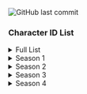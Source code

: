 ![GitHub last commit](https://img.shields.io/github/last-commit/regularlunar/MR-Character-IDS?style=flat-square&logoColor=violet&logoSize=48&label=LAST%20UPDATED%3A&labelColor=212121&color=8000ff&link=https%3A%2F%2Fgithub.com%2FRegularLunar%2FMR-Character-IDS%2Fcommits%2Fmain%2F)

### Character ID List
<details>
<summary>Full List</summary>

  - **1011**: Hulk
  - **1014**: The Punisher
  - **1015**: Storm
  - **1016**: Loki
  - **1017**: Human Torch
  - **1018**: Dr.Strange
  - **1020**: Mantis
  - **1021**: Hawkeye
  - **1022**: Captain America
  - **1023**: Rocket Racoon
  - **1024**: Hela
  - **1025**: Dagger
  - **1026**: Black Panther
  - **1027**: Groot
  - **1028**: Ultron
  - **1029**: Magik
  - **1030**: Moon Knight
  - **1031**: Luna Snow
  - **1032**: Squirrel Girl
  - **1033**: Black Widow
  - **1034**: Ironman
  - **1035**: Venom
  - **1036**: Spider-Man
  - **1037**: Magneto
  - **1038**: Scarlet Witch
  - **1039**: Thor
  - **1040**: Mr. Fantastic
  - **1041**: Winter Soldier
  - **1042**: Peni Parker
  - **1043**: Star Lord
  - **1044**: Blade
  - **1045**: Namor
  - **1046**: Adam Warlock
  - **1047**: Jeff The Land Shark
  - **1048**: Psylocke
  - **1049**: Wolverine
  - **1050**: Invisible Woman
  - **1051**: The Thing
  - **1052**: Iron Fist
  - **1053**: Emma Frost
  - **1054**: Phoenix
  - **1055**: Angela
  - **1056**: Daredevil
  - **1057**: Professor X 
  - **1058**: Jia Jing 
  - **1059**: Trapster / Paste-Pot Pete 
  - **1060**: Colossus 
  - **1061**: Locus 
  - **1062**: Beast
  - **1063**: Nightcrawler 
  - **1064**: Jubilee
  - **1065**: Rogue 
  - **1066**: Gambit 
  - **1067**: Armor
  - **1068**: Hive
  - **1069**: White Fox
  - **1070**: Forge
  - **1071**: Amaranth
  - **4011**: Spider Zero
  - **4012**: Master Weaver
  - **4016**: Galacta Bot
  - **4017**: Galacta
  - **4018**: Galacta Bot (Large)
  - **4019**: Ultron Drone
</details>

<details>
<summary>Season 1</summary>

  - **1017**: Human Torch
  - **1051**: The Thing
  - **1040**: Mr. Fantastic
  - **1050**: Invisible Woman
</details>

<details>
<summary>Season 2</summary>

  - **1053**: Emma Frost
  - **1028**: Ultron
</details>

<details>
<summary>Season 3</summary>

  - **1054**: Phoenix
  - **1044**: Blade
</details>

<details>
<summary>Season 4</summary>

  - **1055**: Angela
  - **1056**: Daredevil
</details>